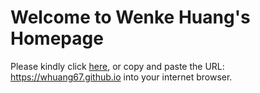 # Welcome to Wenke Huang's Homepage
Please kindly click [here](https://whuang67.github.io), or copy and paste the URL: https://whuang67.github.io into your internet browser.